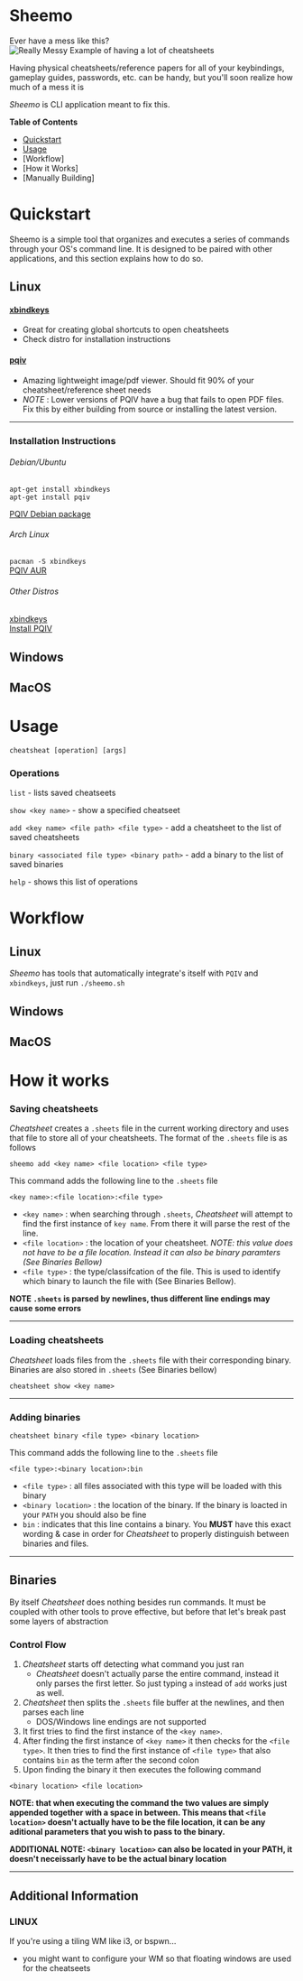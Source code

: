 # Sheemo
Ever have a mess like this?
![Really Messy Example of having a lot of cheatsheets](https://i.imgur.com/0QCUaDH.jpg)

Having physical cheatsheets/reference papers for all of your keybindings, gameplay guides, passwords, etc. can be handy, but you'll soon realize how much of a mess it is

_Sheemo_ is CLI application meant to fix this.

**Table of Contents**

* [Quickstart](#Quickstart)
* [Usage](#Usage)
* [Workflow]
* [How it Works]
* [Manually Building]

# Quickstart
Sheemo is a simple tool that organizes and executes a series of commands through your OS's command line. It is designed to be paired with other applications, and this section explains how to do so.

## Linux

#### [xbindkeys](http://git.savannah.gnu.org/cgit/xbindkeys.git/)
- Great for creating global shortcuts to open cheatsheets
- Check distro for installation instructions

#### [pqiv](https://github.com/phillipberndt/pqiv)
- Amazing lightweight image/pdf viewer. Should fit 90% of your cheatsheet/reference sheet needs
- _NOTE_ : Lower versions of PQIV have a bug that fails to open PDF files. Fix this by either building from source or installing the latest version.

---

### Installation Instructions

###### Debian/Ubuntu
`apt-get install xbindkeys`  
`apt-get install pqiv`

[PQIV Debian package](https://packages.debian.org/en/sid/pqiv)

###### Arch Linux
`pacman -S xbindkeys`  
[PQIV AUR](https://aur.archlinux.org/packages/pqiv/)

###### Other Distros
[xbindkeys](https://github.com/IonicaBizau/xbindkeys/blob/master/INSTALL)  
[Install PQIV](https://github.com/phillipberndt/pqiv#installation)

## Windows
## MacOS

# Usage
`cheatsheat [operation] [args]`

### Operations
`list` - lists saved cheatseets  

`show <key name>` - show a specified cheatseet  

`add <key name> <file path> <file type>` - add a cheatsheet to the list of saved cheatsheets  

`binary <associated file type> <binary path>` - add a binary to the list of saved binaries  

`help` - shows this list of operations  


# Workflow
## Linux
_Sheemo_ has tools that automatically integrate's itself with `PQIV` and `xbindkeys`, just run `./sheemo.sh` 
## Windows
## MacOS


# How it works
### Saving cheatsheets
_Cheatsheet_ creates a `.sheets` file in the current working directory and uses that file to store all of your cheatsheets. The format of the `.sheets` file is as follows

`sheemo add <key name> <file location> <file type>`

This command adds the following line to the `.sheets` file

`<key name>:<file location>:<file type>`


- `<key name>` : when searching through `.sheets`, _Cheatsheet_ will attempt to find the first instance of `key name`. From there it will parse the rest of the line.
- `<file location>` : the location of your cheatsheet. _NOTE: this value does not have to be a file location. Instead it can also be binary paramters (See Binaries Bellow)_
- `<file type>` : the type/classifcation of the file. This is used to identify which binary to launch the file with (See Binaries Bellow).

__NOTE `.sheets` is parsed by newlines, thus different line endings may cause some errors__
___


### Loading cheatsheets
_Cheatsheet_ loads files from the `.sheets` file with their corresponding binary. Binaries are also stored in `.sheets` (See Binaries bellow)

`cheatsheet show <key name>`
___


### Adding binaries

`cheatsheet binary <file type> <binary location>`

This command adds the following line to the `.sheets` file

`<file type>:<binary location>:bin`


- `<file type>` : all files associated with this type will be loaded with this binary
- `<binary location>` : the location of the binary. If the binary is loacted in your `PATH` you should also be fine
- `bin` : indicates that this line contains a binary. You __MUST__ have this exact wording & case in order for _Cheatsheet_ to properly distinguish between binaries and files.
___


## Binaries
By itself _Cheatsheet_ does nothing besides run commands. It must be coupled with other tools to prove effective, but before that let's break past some layers of abstraction

### Control Flow

1) _Cheatsheet_ starts off detecting what command you just ran
     - _Cheatsheet_ doesn't actually parse the entire command, instead it only parses the first letter. So just typing `a` instead of `add` works just as well.
2) _Cheatsheet_ then splits the `.sheets` file buffer at the newlines, and then parses each line
     - DOS/Windows line endings are not supported
3) It first tries to find the first instance of the `<key name>`.
4) After finding the first instance of `<key name>` it then checks for the `<file type>`. It then tries to find the first instance of `<file type>` that also contains `bin` as the term after the second colon
5) Upon finding the binary it then executes the following command

`<binary location> <file location>`

__NOTE: that when executing the command the two values are simply appended together with a space in between. This means that `<file location>` doesn't actually have to be the file location, it can be any aditional parameters that you wish to pass to the binary.__

__ADDITIONAL NOTE: `<binary location>` can also be located in your PATH, it doesn't neceissarly have to be the actual binary location__

___

## Additional Information

### LINUX
If you're using a tiling WM like i3, or bspwn...
- you might want to configure your WM so that floating windows are used for the cheatseets
